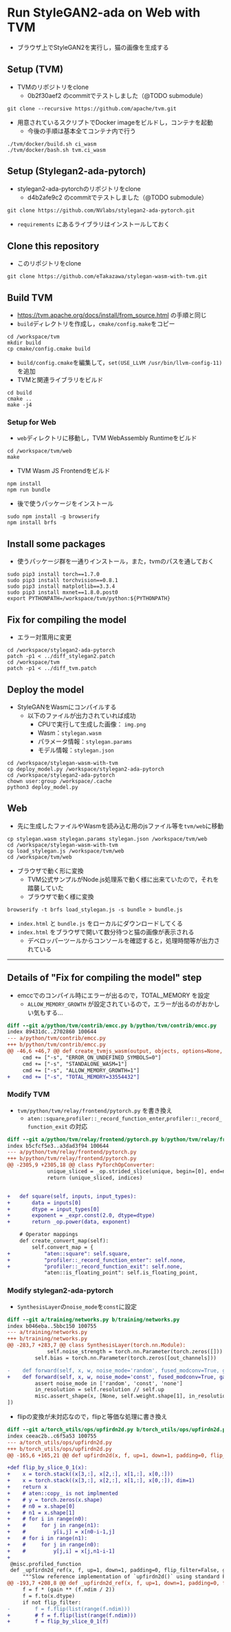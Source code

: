 # Run StyleGAN2-ada on Web with TVM
- ブラウザ上でStyleGAN2を実行し，猫の画像を生成する

## Setup (TVM)
- TVMのリポジトリをclone
  - 0b2f30aef2 のcommitでテストしました（@TODO submodule）
```
git clone --recursive https://github.com/apache/tvm.git
```
- 用意されているスクリプトでDocker imageをビルドし，コンテナを起動
  - 今後の手順は基本全てコンテナ内で行う
```
./tvm/docker/build.sh ci_wasm
./tvm/docker/bash.sh tvm.ci_wasm
```

## Setup (Stylegan2-ada-pytorch)
- stylegan2-ada-pytorchのリポジトリをclone
  - d4b2afe9c2 のcommitでテストしました（@TODO submodule）
```
git clone https://github.com/NVlabs/stylegan2-ada-pytorch.git
```
- `requirements` にあるライブラリはインストールしておく

## Clone this repository
- このリポジトリをclone
```
git clone https://github.com/eTakazawa/stylegan-wasm-with-tvm.git
```

## Build TVM
- https://tvm.apache.org/docs/install/from_source.html の手順と同じ
- `build`ディレクトリを作成し，`cmake/config.make`をコピー
```
cd /workspace/tvm
mkdir build
cp cmake/config.cmake build
```
- `build/config.cmake`を編集して，`set(USE_LLVM /usr/bin/llvm-config-11)`を追加
- TVMと関連ライブラリをビルド
```
cd build
cmake ..
make -j4
```

### Setup for Web
- `web`ディレクトリに移動し，TVM WebAssembly Runtimeをビルド
```
cd /workspace/tvm/web
make
```
- TVM Wasm JS Frontendをビルド
```
npm install
npm run bundle
```
- 後で使うパッケージをインストール
```
sudo npm install -g browserify
npm install brfs
```

## Install some packages
- 使うパッケージ群を一通りインストール，また，tvmのパスを通しておく
```
sudo pip3 install torch==1.7.0
sudo pip3 install torchvision==0.8.1
sudo pip3 install matplotlib==3.3.4
sudo pip3 install mxnet==1.8.0.post0
export PYTHONPATH=/workspace/tvm/python:${PYTHONPATH}
```

## Fix for compiling the model
- エラー対策用に変更
```
cd /workspace/stylegan2-ada-pytorch
patch -p1 < ../diff_stylegan2.patch
cd /workspace/tvm
patch -p1 < ../diff_tvm.patch
```

## Deploy the model
- StyleGANをWasmにコンパイルする
  - 以下のファイルが出力されていれば成功
    - CPUで実行して生成した画像： `img.png`
    - Wasm：`stylegan.wasm`
    - パラメータ情報：`stylegan.params`
    - モデル情報：`stylegan.json`
```
cd /workspace/stylegan-wasm-with-tvm
cp deploy_model.py /workspace/stylegan2-ada-pytorch
cd /workspace/stylegan2-ada-pytorch
chown user:group /workspace/.cache
python3 deploy_model.py
```

## Web
- 先に生成したファイルやWasmを読み込む用のjsファイル等を`tvm/web`に移動
```
cp stylegan.wasm stylegan.params stylegan.json /workspace/tvm/web
cd /workspace/stylegan-wasm-with-tvm
cp load_stylegan.js /workspace/tvm/web
cd /workspace/tvm/web
```
- ブラウザで動く形に変換
  - TVM公式サンプルがNode.js処理系で動く様に出来ていたので，それを踏襲していた
  - ブラウザで動く様に変換
```
browserify -t brfs load_stylegan.js -s bundle > bundle.js
```
- `index.html` と `bundle.js` をローカルにダウンロードしてくる
- `index.html` をブラウザで開いて数分待つと猫の画像が表示される
  - デベロッパーツールからコンソールを確認すると，処理時間等が出力されている

---

## Details of "Fix for compiling the model" step
- emccでのコンパイル時にエラーが出るので，TOTAL_MEMORY を設定
  - `ALLOW_MEMORY_GROWTH` が設定されているので，エラーが出るのがおかしい気もする...
```diff
diff --git a/python/tvm/contrib/emcc.py b/python/tvm/contrib/emcc.py
index 89431dc..2702860 100644
--- a/python/tvm/contrib/emcc.py
+++ b/python/tvm/contrib/emcc.py
@@ -46,6 +46,7 @@ def create_tvmjs_wasm(output, objects, options=None, cc="emcc"):
     cmd += ["-s", "ERROR_ON_UNDEFINED_SYMBOLS=0"]
     cmd += ["-s", "STANDALONE_WASM=1"]
     cmd += ["-s", "ALLOW_MEMORY_GROWTH=1"]
+    cmd += ["-s", "TOTAL_MEMORY=33554432"]
```

### Modify TVM
- `tvm/python/tvm/relay/frontend/pytorch.py` を書き換え
  - `aten::square`,`profiler::_record_function_enter`,`profiler::_record_function_exit` の対応
```diff
diff --git a/python/tvm/relay/frontend/pytorch.py b/python/tvm/relay/frontend/pytorch.py
index b5cfcf5e3..a3dad3f94 100644
--- a/python/tvm/relay/frontend/pytorch.py
+++ b/python/tvm/relay/frontend/pytorch.py
@@ -2305,9 +2305,18 @@ class PyTorchOpConverter:
             unique_sliced = _op.strided_slice(unique, begin=[0], end=num_uniq, slice_mode="size")
             return (unique_sliced, indices)


+   def square(self, inputs, input_types):
+       data = inputs[0]
+       dtype = input_types[0]
+       exponent = _expr.const(2.0, dtype=dtype)
+       return _op.power(data, exponent)

    # Operator mappings
    def create_convert_map(self):
        self.convert_map = {
+           "aten::square": self.square,
+           "profiler::_record_function_enter": self.none,
+           "profiler::_record_function_exit": self.none,
            "aten::is_floating_point": self.is_floating_point,

```

### Modify stylegan2-ada-pytorch
- `SynthesisLayer`の`noise_mode`を`const`に設定
```diff
diff --git a/training/networks.py b/training/networks.py
index b046eba..5bbc150 100755
--- a/training/networks.py
+++ b/training/networks.py
@@ -283,7 +283,7 @@ class SynthesisLayer(torch.nn.Module):
             self.noise_strength = torch.nn.Parameter(torch.zeros([]))
         self.bias = torch.nn.Parameter(torch.zeros([out_channels]))

-    def forward(self, x, w, noise_mode='random', fused_modconv=True, gain=1):
+    def forward(self, x, w, noise_mode='const', fused_modconv=True, gain=1):
         assert noise_mode in ['random', 'const', 'none']
         in_resolution = self.resolution // self.up
         misc.assert_shape(x, [None, self.weight.shape[1], in_resolution, in_resolution
])
```
- flipの変換が未対応なので，flipと等価な処理に書き換え
```diff
diff --git a/torch_utils/ops/upfirdn2d.py b/torch_utils/ops/upfirdn2d.py
index ceeac2b..c6f5a53 100755
--- a/torch_utils/ops/upfirdn2d.py
+++ b/torch_utils/ops/upfirdn2d.py
@@ -165,6 +165,21 @@ def upfirdn2d(x, f, up=1, down=1, padding=0, flip_filter=False, gain=1, impl='cu

+def flip_by_slice_0_1(x):
+    x = torch.stack((x[3,:], x[2,:], x[1,:], x[0,:]))
+    x = torch.stack((x[3,:], x[2,:], x[1,:], x[0,:]), dim=1)
+    return x
+    # aten::copy_ is not implmented
+    # y = torch.zeros(x.shape)
+    # n0 = x.shape[0]
+    # n1 = x.shape[1]
+    # for i in range(n0):
+    #     for j in range(n1):
+    #         y[i,j] = x[n0-i-1,j]
+    # for i in range(n1):
+    #     for j in range(n0):
+    #         y[j,i] = x[j,n1-i-1]
+
 @misc.profiled_function
 def _upfirdn2d_ref(x, f, up=1, down=1, padding=0, flip_filter=False, gain=1):
     """Slow reference implementation of `upfirdn2d()` using standard PyTorch ops.
@@ -193,7 +208,8 @@ def _upfirdn2d_ref(x, f, up=1, down=1, padding=0, flip_filter=False, gain=1):
     f = f * (gain ** (f.ndim / 2))
     f = f.to(x.dtype)
     if not flip_filter:
-        f = f.flip(list(range(f.ndim)))
+        # f = f.flip(list(range(f.ndim)))
+        f = flip_by_slice_0_1(f)
```
